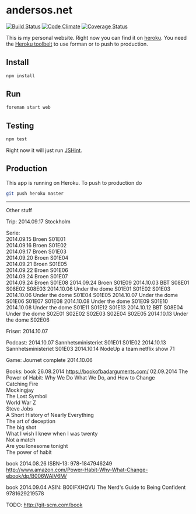 # andersos.net

[![Build Status](https://img.shields.io/travis/Andersos/andersos.net.svg?style=flat)](https://travis-ci.org/Andersos/andersos.net)
[![Code Climate](http://img.shields.io/codeclimate/github/Andersos/andersos.net.svg?style=flat)](https://codeclimate.com/github/Andersos/andersos.net)
[![Coverage Status](https://img.shields.io/coveralls/Andersos/andersos.net.svg?style=flat)](https://coveralls.io/r/Andersos/andersos.net)

This is my personal website.
Right now you can find it on [heroku](andersos.herokuapp.com "URL to website").
You need the [Heroku toolbelt](https://toolbelt.heroku.com/) to use forman or to push to production.

## Install
```bash
npm install
```

## Run
```bash
foreman start web
```

## Testing
```bash
npm test
```
Right now it will just run [JSHint](http://www.jshint.com/docs/ "JSHint").

## Production
This app is running on Heroku.
To push to production do
```bash
git push heroku master
```


----
Other stuff

Trip:
2014.09.17 Stockholm

Serie:  
2014.09.15 Broen S01E01  
2014.09.16 Broen S01E02  
2014.09.17 Broen S01E03  
2014.09.20 Broen S01E04  
2014.09.21 Broen S01E05  
2014.09.22 Broen S01E06    
2014.09.24 Broen S01E07  
2014.09.24 Broen S01E08
2014.09.24 Broen S01E09
2014.10.03 BBT S08E01 S08E02 S08E03
2014.10.06 Under the dome S01E01 S01E02 S01E03
2014.10.06 Under the dome S01E04 S01E05
2014.10.07 Under the dome S01E06 S01E07 S01E08
2014.10.08 Under the dome S01E09 S01E10 
2014.10.08 Under the dome S01E11 S01E12 S01E13 
2014.10.12 BBT S08E04 Under the dome S02E01 S02E02 S02E03 S02E04 S02E05
2014.10.13 Under the dome S02E06

Frisør:
2014.10.07

Podcast:
2014.10.07 Sannhetsministeriet S01E01 S01E02
2014.10.13 Sannhetsministeriet S01E03
2014.10.14 NodeUp a team netflix show 71

Game:
Journet complete 2014.10.06

Books:
book 26.08.2014 https://bookofbadarguments.com/
02.09.2014 The Power of Habit: Why We Do What We Do, and How to Change  
Catching Fire  
Mockingjay  
The Lost Symbol  
World War Z  
Steve Jobs  
A Short History of Nearly Everything  
The art of deception  
The big shot  
What I wish I knew when I was twenty  
Not a match  
Are you lonesome tonight  
The power of habit  




book 2014.08.26
ISBN-13: 978-1847946249
http://www.amazon.com/Power-Habit-Why-What-Change-ebook/dp/B006WAIV6M/

book 2014.09.04
ASIN: B00IFXHQVU
The Nerd's Guide to Being Confident
9781629219578


TODO:
http://git-scm.com/book
